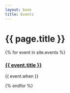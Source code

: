 ```yaml
---
layout: base
title: Events
---
```


# {{ page.title }}

{% for event in site.events %}
    <div>
        <h3>
            <a href="{{ event.url | relative_url }}">{{ event.title }}</a>
        </h3>
        <p>{{ event.when }}</p>
    </div>
{% endfor %}
